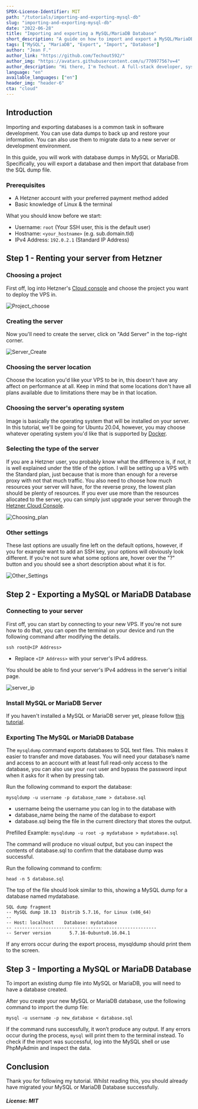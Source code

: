 ```yaml
---
SPDX-License-Identifier: MIT
path: "/tutorials/importing-and-exporting-mysql-db"
slug: "importing-and-exporting-mysql-db"
date: "2022-06-28" 
title: "Importing and exporting a MySQL/MariaDB Database"
short_description: "A guide on how to import and export a MySQL/MariaDB Database"
tags: ["MySQL", "MariaDB", "Export", "Import", "Database"]
author: "Jean F."
author_link: "https://github.com/Techout592/"
author_img: "https://avatars.githubusercontent.com/u/77097756?v=4"
author_description: "Hi there, I'm Techout. A full-stack developer, system admin, and a designer."
language: "en"
available_languages: ["en"]
header_img: "header-6"
cta: "cloud"
---
```


## Introduction

Importing and exporting databases is a common task in software development. You can use data dumps to back up and restore your information. You can also use them to migrate data to a new server or development environment.

In this guide, you will work with database dumps in MySQL or MariaDB. Specifically, you will export a database and then import that database from the SQL dump file.

### Prerequisites

- A Hetzner account with your preferred payment method added
- Basic knowledge of Linux & the terminal

What you should know before we start:

- Username: `root` (Your SSH user, this is the default user)
- Hostname: `<your_hostname>` (e.g. sub.domain.tld)
- IPv4 Address: `192.0.2.1` (Standard IP Address)

## Step 1 - Renting your server from Hetzner

### Choosing a project

First off, log into Hetzner's [Cloud console](https://console.hetzner.com) and choose the project you want to deploy the VPS in.

![Project_choose](images/Qy1q988Y.png)

### Creating the server

Now you'll need to create the server, click on "Add Server" in the top-right corner.

![Server_Create](images/C7x29dxJ.png)

### Choosing the server location

Choose the location you'd like your VPS to be in, this doesn't have any affect on performance at all. Keep in mind that some locations don't have all plans available due to limitations there may be in that location.

### Choosing the server's operating system

Image is basically the operating system that will be installed on your server. In this tutorial, we'll be going for Ubuntu 20.04, however, you may choose whatever operating system you'd like that is supported by [Docker](https://docker.com).

### Selecting the type of the server

If you are a Hetzner user, you probably know what the difference is, if not, it is well explained under the title of the option. I will be setting up a VPS with the Standard plan, just because that is more than enough for a reverse proxy with not that much traffic. You also need to choose how much resources your server will have, for the reverse proxy, the lowest plan should be plenty of resources. If you ever use more than the resources allocated to the server, you can simply just upgrade your server through the [Hetzner Cloud Console](https://console.hetzner.com.).

![Choosing_plan](images/W2wiKC9C.png)

### Other settings

These last options are usually fine left on the default options, however, if you for example want to add an SSH key, your options will obviously look different. If you're not sure what some options are, hover over the "?" button and you should see a short description about what it is for.

![Other_Settings](images/xYtAyi13.png)

## Step 2 - Exporting a MySQL or MariaDB Database

### Connecting to your server

First off, you can start by connecting to your new VPS. If you're not sure how to do that, you can open the terminal on your device and run the following command after modifying the details.

`ssh root@<IP Address>`

* Replace `<IP Address>` with your server's IPv4 address.

You should be able to find your server's IPv4 address in the server's initial page.

![server_ip](images/cxXQZrZR.png)

### Install MySQL or MariaDB Server

If you haven't installed a MySQL or MariaDB server yet, please follow [this tutorial](https://community.hetzner.com/tutorials/install-mysql-database-server-on-ubuntu).

### Exporting The MySQL or MariaDB Database

The `mysqldump` command exports databases to SQL text files. This makes it easier to transfer and move databases. You will need your database’s name and access to an account with at least full read-only access to the database, you can also use your `root` user and bypass the password input when it asks for it when by pressing tab.

Run the following command to export the database:

`mysqldump -u username -p database_name > database.sql`

* username being the username you can log in to the database with
* database_name being the name of the database to export
* database.sql being the file in the current directory that stores the output.

Prefilled Example: `mysqldump -u root -p mydatabase > mydatabase.sql`

The command will produce no visual output, but you can inspect the contents of database.sql to confirm that the database dump was successful.

Run the following command to confirm:

`head -n 5 database.sql`

The top of the file should look similar to this, showing a MySQL dump for a database named mydatabase.

```
SQL dump fragment
-- MySQL dump 10.13  Distrib 5.7.16, for Linux (x86_64)
--
-- Host: localhost    Database: mydatabase
-- ------------------------------------------------------
-- Server version       5.7.16-0ubuntu0.16.04.1
```

If any errors occur during the export process, mysqldump should print them to the screen.

## Step 3 - Importing a MySQL or MariaDB Database

To import an existing dump file into MySQL or MariaDB, you will need to have a database created.

After you create your new MySQL or MariaDB database, use the following command to import the dump file:

`mysql -u username -p new_database < database.sql`

If the command runs successfully, it won’t produce any output. If any errors occur during the process, `mysql` will print them to the terminal instead. To check if the import was successful, log into the MySQL shell or use PhpMyAdmin and inspect the data.

## Conclusion

Thank you for following my tutorial. Whilst reading this, you should already have migrated your MySQL or MariaDB Database successfully.

##### License: MIT

<!--

Contributor's Certificate of Origin

By making a contribution to this project, I certify that:

(a) The contribution was created in whole or in part by me and I have
    the right to submit it under the license indicated in the file; or

(b) The contribution is based upon previous work that, to the best of my
    knowledge, is covered under an appropriate license and I have the
    right under that license to submit that work with modifications,
    whether created in whole or in part by me, under the same license
    (unless I am permitted to submit under a different license), as
    indicated in the file; or

(c) The contribution was provided directly to me by some other person
    who certified (a), (b) or (c) and I have not modified it.

(d) I understand and agree that this project and the contribution are
    public and that a record of the contribution (including all personal
    information I submit with it, including my sign-off) is maintained
    indefinitely and may be redistributed consistent with this project
    or the license(s) involved.

Signed-off-by: Jean F. (root@techoutdev.com)

-->
